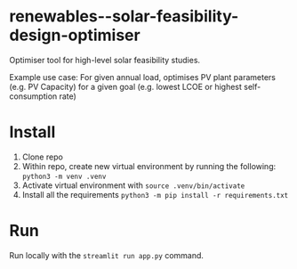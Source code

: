 # renewables--solar-feasibility-design-optimiser
Optimiser tool for high-level solar feasibility studies. 

Example use case: For given annual load, optimises PV plant parameters (e.g. PV Capacity) for a given goal (e.g. lowest LCOE or highest self-consumption rate)


# Install

1. Clone repo
2. Within repo, create new virtual environment by running the following: `python3 -m venv .venv`
3. Activate virtual environment with `source .venv/bin/activate`
4. Install all the requirements `python3 -m pip install -r requirements.txt`

# Run

Run locally with the `streamlit run app.py` command.
